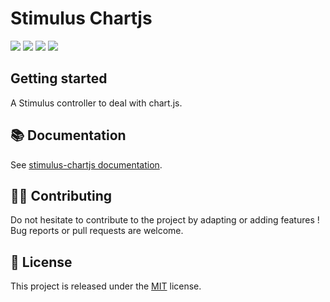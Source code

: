 # Stimulus Chartjs

[![](https://img.shields.io/npm/dt/@stimulus-components/chartjs.svg)](https://www.npmjs.com/package/@stimulus-components/chartjs)
[![](https://img.shields.io/npm/v/@stimulus-components/chartjs.svg)](https://www.npmjs.com/package/@stimulus-components/chartjs)
[![](https://github.com/stimulus-components/stimulus-chartjs/workflows/Lint/badge.svg)](https://github.com/stimulus-components/stimulus-chartjs)
[![](https://img.shields.io/github/license/stimulus-components/stimulus-chartjs.svg)](https://github.com/stimulus-components/stimulus-chartjs)

## Getting started

A Stimulus controller to deal with chart.js.

## 📚 Documentation

See [stimulus-chartjs documentation](https://www.stimulus-components.com/docs/stimulus-chartjs/).

## 👷‍♂️ Contributing

Do not hesitate to contribute to the project by adapting or adding features ! Bug reports or pull requests are welcome.

## 📝 License

This project is released under the [MIT](http://opensource.org/licenses/MIT) license.
